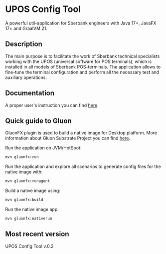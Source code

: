 # UPOS Config Tool

A powerful util-application for Sberbank engineers with Java 17+, JavaFX 17+ and GraalVM 21.

## Description

The main purpose is to facilitate the work of Sberbank technical specialists working with the UPOS (universal software for POS terminals), which is installed in all models of Sberbank POS-terminals. The application allows to fine-tune the terminal configuration and perform all the necessary test and auxiliary operations.

## Documentation

A proper user's instruction you can find [here]().

## Quick guide to Gluon

GluonFX plugin is used to build a native image for Desktop platform. More information about Gluon Substrate Project you can find [here](https://docs.gluonhq.com/).

Run the application on JVM/HotSpot:
```bash
mvn gluonfx:run
```
Run the application and explore all scenarios to generate config files for the native image with:
```bash
mvn gluonfx:runagent
```
Build a native image using:
```bash
mvn gluonfx:build
```
Run the native image app:
```bash
mvn gluonfx:nativerun
```
## Most recent version

UPOS Config Tool v.0.2
